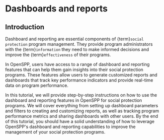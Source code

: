# Dashboards and reports

## Introduction

Dashboard and reporting are essential components of {term}`social protection` program management. They provide program administrators with the {term}`information` they need to make informed decisions and improve the {term}`effectiveness` of their programs.

In OpenSPP, users have access to a range of dashboard and reporting features that can help them gain insights into their social protection programs. These features allow users to generate customized reports and dashboards that track key performance indicators and provide real-time data on program performance.

In this tutorial, we will provide step-by-step instructions on how to use the dashboard and reporting features in OpenSPP for social protection programs. We will cover everything from setting up dashboard parameters and filters to creating and customizing reports, as well as tracking program performance metrics and sharing dashboards with other users. By the end of this tutorial, you should have a solid understanding of how to leverage OpenSPP's dashboard and reporting capabilities to improve the management of your social protection programs.

